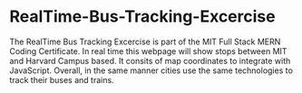# RealTime-Bus-Tracking-Excercise
The RealTime Bus Tracking Excercise is part of the MIT Full Stack MERN Coding Certificate. In real time this webpage will show stops between MIT and Harvard Campus based. It consits of map coordinates to integrate with JavaScript. Overall, in the same manner cities use the same technologies to track their buses and trains.
